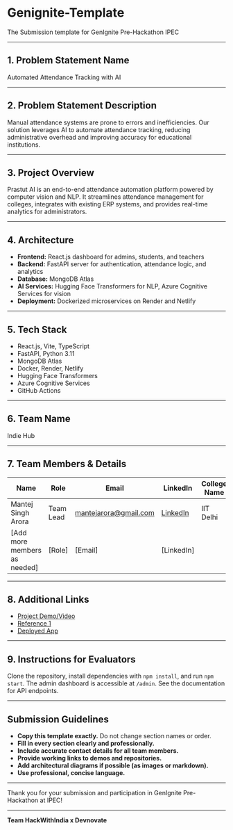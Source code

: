 # Genignite-Template

The Submission template for GenIgnite Pre-Hackathon IPEC

---

## 1. Problem Statement Name

Automated Attendance Tracking with AI

---

## 2. Problem Statement Description

Manual attendance systems are prone to errors and inefficiencies. Our solution leverages AI to automate attendance tracking, reducing administrative overhead and improving accuracy for educational institutions.

---

## 3. Project Overview

Prastut AI is an end-to-end attendance automation platform powered by computer vision and NLP. It streamlines attendance management for colleges, integrates with existing ERP systems, and provides real-time analytics for administrators.

---

## 4. Architecture

- **Frontend:** React.js dashboard for admins, students, and teachers  
- **Backend:** FastAPI server for authentication, attendance logic, and analytics  
- **Database:** MongoDB Atlas  
- **AI Services:** Hugging Face Transformers for NLP, Azure Cognitive Services for vision  
- **Deployment:** Dockerized microservices on Render and Netlify  

---

## 5. Tech Stack

- React.js, Vite, TypeScript  
- FastAPI, Python 3.11  
- MongoDB Atlas  
- Docker, Render, Netlify  
- Hugging Face Transformers  
- Azure Cognitive Services  
- GitHub Actions  

---

## 6. Team Name

Indie Hub

---

## 7. Team Members & Details

| Name                | Role                | Email                       | LinkedIn                        | College Name                   |
|---------------------|---------------------|-----------------------------|---------------------------------|--------------------------------|
| Mantej Singh Arora  | Team Lead           | mantejarora@gmail.com       | [LinkedIn](https://linkedin.com/in/mantej-singh-arora) | IIT Delhi |
| [Add more members as needed] | [Role] | [Email] | [LinkedIn] |

---

## 8. Additional Links

- [Project Demo/Video](#)
- [Reference 1](#)
- [Deployed App](#)

---

## 9. Instructions for Evaluators

Clone the repository, install dependencies with `npm install`, and run `npm start`. The admin dashboard is accessible at `/admin`. See the documentation for API endpoints.

---

## Submission Guidelines

- **Copy this template exactly.** Do not change section names or order.
- **Fill in every section clearly and professionally.**
- **Include accurate contact details for all team members.**
- **Provide working links to demos and repositories.**
- **Add architectural diagrams if possible (as images or markdown).**
- **Use professional, concise language.**

---

Thank you for your submission and participation in GenIgnite Pre-Hackathon at IPEC!

---

**Team HackWithIndia x Devnovate**
